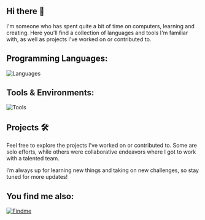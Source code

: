 ## Hi there 👋

I'm someone who has spent quite a bit of time on computers, learning and creating. Here you'll find a collection of languages and tools I'm familiar with, as well as projects I've worked on or contributed to. 

## Programming Languages:
![Languages](https://skillicons.dev/icons?i=c,cs,cpp,java,js,html,css,py,ruby,kotlin,powershell)

## Tools & Environments:

![Tools](https://skillicons.dev/icons?i=arduino,androidstudio,graphql,apollo,mysql,firebase,postman,qt,nodejs,vscode,unreal,ableton,aws,azure,cloudflare)

## Projects 🛠️

Feel free to explore the projects I've worked on or contributed to. Some are solo efforts, while others were collaborative endeavors where I got to work with a talented team. 

I’m always up for learning new things and taking on new challenges, so stay tuned for more updates!

## You find me also:
[![Findme](https://skillicons.dev/icons?i=linkedin)](https://www.linkedin.com/in/topi-ilmasti/)

<!--
**SUPPlS/SUPPlS** is a ✨ _special_ ✨ repository because its `README.md` (this file) appears on your GitHub profile.

Here are some ideas to get you started:

- 🔭 I’m currently working on ...
- 🌱 I’m currently learning ...
- 👯 I’m looking to collaborate on ...
- 🤔 I’m looking for help with ...
- 💬 Ask me about ...
- 📫 How to reach me: ...
- 😄 Pronouns: ...
- ⚡ Fun fact: ...
-->
